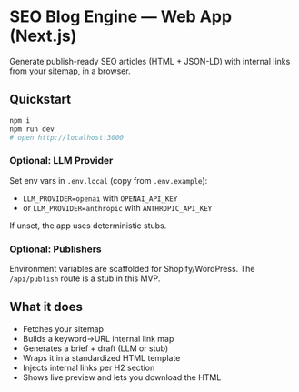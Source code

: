 # SEO Blog Engine — Web App (Next.js)

Generate publish-ready SEO articles (HTML + JSON-LD) with internal links from your sitemap, in a browser.

## Quickstart

```bash
npm i
npm run dev
# open http://localhost:3000
```

### Optional: LLM Provider
Set env vars in `.env.local` (copy from `.env.example`):
- `LLM_PROVIDER=openai` with `OPENAI_API_KEY`
- or `LLM_PROVIDER=anthropic` with `ANTHROPIC_API_KEY`

If unset, the app uses deterministic stubs.

### Optional: Publishers
Environment variables are scaffolded for Shopify/WordPress. The `/api/publish` route is a stub in this MVP.

## What it does
- Fetches your sitemap
- Builds a keyword→URL internal link map
- Generates a brief + draft (LLM or stub)
- Wraps it in a standardized HTML template
- Injects internal links per H2 section
- Shows live preview and lets you download the HTML
